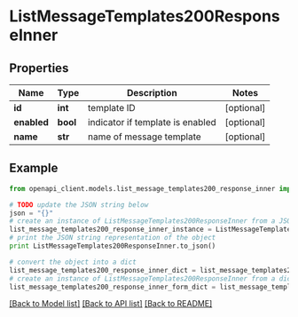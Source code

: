 # ListMessageTemplates200ResponseInner


## Properties
Name | Type | Description | Notes
------------ | ------------- | ------------- | -------------
**id** | **int** | template ID | [optional] 
**enabled** | **bool** | indicator if template is enabled | [optional] 
**name** | **str** | name of message template | [optional] 

## Example

```python
from openapi_client.models.list_message_templates200_response_inner import ListMessageTemplates200ResponseInner

# TODO update the JSON string below
json = "{}"
# create an instance of ListMessageTemplates200ResponseInner from a JSON string
list_message_templates200_response_inner_instance = ListMessageTemplates200ResponseInner.from_json(json)
# print the JSON string representation of the object
print ListMessageTemplates200ResponseInner.to_json()

# convert the object into a dict
list_message_templates200_response_inner_dict = list_message_templates200_response_inner_instance.to_dict()
# create an instance of ListMessageTemplates200ResponseInner from a dict
list_message_templates200_response_inner_form_dict = list_message_templates200_response_inner.from_dict(list_message_templates200_response_inner_dict)
```
[[Back to Model list]](../README.md#documentation-for-models) [[Back to API list]](../README.md#documentation-for-api-endpoints) [[Back to README]](../README.md)


